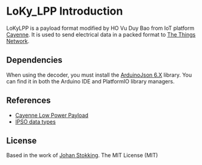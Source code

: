 # LoKy_LPP Introduction

LoKyLPP is a payload format modified by HO Vu Duy Bao from IoT platform [Cayenne](https://mydevices.com/cayenne/features/).
It is used to send electrical data in a packed format to [The Things Network](https://www.thethingsnetwork.org).

## Dependencies
When using the decoder, you must install the [ArduinoJson 6.X](https://arduinojson.org/) library. You can find it in both the Arduino IDE and PlatformIO library managers.

## References
* [Cayenne Low Power Payload](https://mydevices.com/cayenne/docs/#lora-cayenne-low-power-payload)
* [IPSO data types](http://openmobilealliance.org/wp/OMNA/LwM2M/LwM2MRegistry.html#extlabel)

## License
Based in the work of [Johan Stokking](https://github.com/TheThingsNetwork/arduino-device-lib).
The MIT License (MIT)